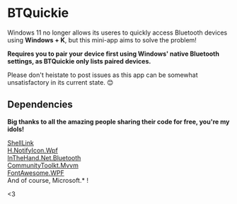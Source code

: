 # BTQuickie

Windows 11 no longer allows its useres to quickly access Bluetooth devices using **Windows + K**, but this mini-app aims to solve the problem!

**Requires you to pair your device first using Windows' native Bluetooth settings, as BTQuickie only lists paired devices.**

Please don't heistate to post issues as this app can be somewhat unsatisfactory in its current state. 😊

## Dependencies

**Big thanks to all the amazing people sharing their code for free, you're my idols!**

<a href="https://github.com/securifybv/ShellLink">ShellLink</a> <br/>
<a href="https://github.com/HavenDV/H.NotifyIcon">H.NotifyIcon.Wpf</a> <br/>
<a href="https://github.com/inthehand/32feet">InTheHand.Net.Bluetooth</a> <br/>
<a href="https://github.com/CommunityToolkit/dotnet">CommunityToolkt.Mvvm</a> <br/>
<a href="https://github.com/charri/Font-Awesome-WPF/">FontAwesome.WPF</a> <br/>
And of course, Microsoft.* !

<3
